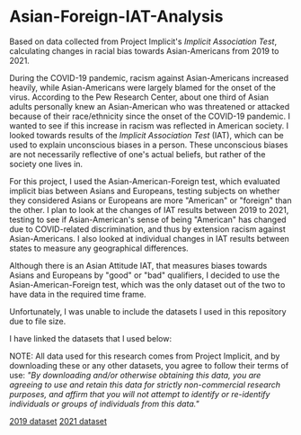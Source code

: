 # Asian-Foreign-IAT-Analysis
Based on data collected from Project Implicit's _Implicit Association Test_, calculating changes in racial bias towards Asian-Americans from 2019 to 2021. 

During the COVID-19 pandemic, racism against Asian-Americans increased heavily, while Asian-Americans were largely blamed for the onset of the virus. According to the Pew Research Center, about one third of Asian adults personally knew an Asian-American who was threatened or attacked because of their race/ethnicity since the onset of the COVID-19 pandemic. I wanted to see if this increase in racism was reflected in American society. I looked towards results of the _Implicit Association Test_ (IAT), which can be used to explain unconscious biases in a person. These unconscious biases are not necessarily reflective of one's actual beliefs, but rather of the society one lives in.

For this project, I used the Asian-American-Foreign test, which evaluated implicit bias between Asians and Europeans, testing subjects on whether they considered Asians or Europeans are more "American" or "foreign" than the other. I plan to look at the changes of IAT results between 2019 to 2021, testing to see if Asian-American's sense of being "American" has changed due to COVID-related discrimination, and thus by extension racism against Asian-Americans. I also looked at individual changes in IAT results between states to measure any geographical differences.

Although there is an Asian Attitude IAT, that measures biases towards Asians and Europeans by "good" or "bad" qualifiers, I decided to use the Asian-American-Foreign test, which was the only dataset out of the two to have data in the required time frame.

Unfortunately, I was unable to include the datasets I used in this repository due to file size.


I have linked the datasets that I used below:

NOTE: All data used for this research comes from Project Implicit, and by downloading these or any other datasets, you agree to follow their terms of use:
_"By downloading and/or otherwise obtaining this data, you are agreeing to use and retain this data for strictly non-commercial research purposes, and affirm that you will not attempt to identify or re-identify individuals or groups of individuals from this data."_

[2019 dataset](https://osf.io/qhtca)
[2021 dataset](https://osf.io/7j89k)
